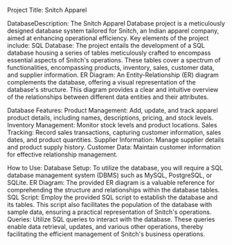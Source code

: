 Project Title: Snitch Apparel 

DatabaseDescription:
The Snitch Apparel Database project is a meticulously designed database system tailored for Snitch, an Indian apparel company, aimed at enhancing operational efficiency. Key elements of the project include:
SQL Database: The project entails the development of a SQL database housing a series of tables meticulously crafted to encompass essential aspects of Snitch's operations. These tables cover a spectrum of functionalities, encompassing products, inventory, sales, customer data, and supplier information.
ER Diagram: An Entity-Relationship (ER) diagram complements the database, offering a visual representation of the database's structure. This diagram provides a clear and intuitive overview of the relationships between different data entities and their attributes.

Database Features:
Product Management: Add, update, and track apparel product details, including names, descriptions, pricing, and stock levels.
Inventory Management: Monitor stock levels and product locations.
Sales Tracking: Record sales transactions, capturing customer information, sales dates, and product quantities.
Supplier Information: Manage supplier details and product supply history.
Customer Data: Maintain customer information for effective relationship management.

How to Use:
Database Setup: To utilize the database, you will require a SQL database management system (DBMS) such as MySQL, PostgreSQL, or SQLite.
ER Diagram: The provided ER diagram is a valuable reference for comprehending the structure and relationships within the database tables.
SQL Script: Employ the provided SQL script to establish the database and its tables. This script also facilitates the population of the database with sample data, ensuring a practical representation of Snitch's operations.
Queries: Utilize SQL queries to interact with the database. These queries enable data retrieval, updates, and various other operations, thereby facilitating the efficient management of Snitch's business operations.
